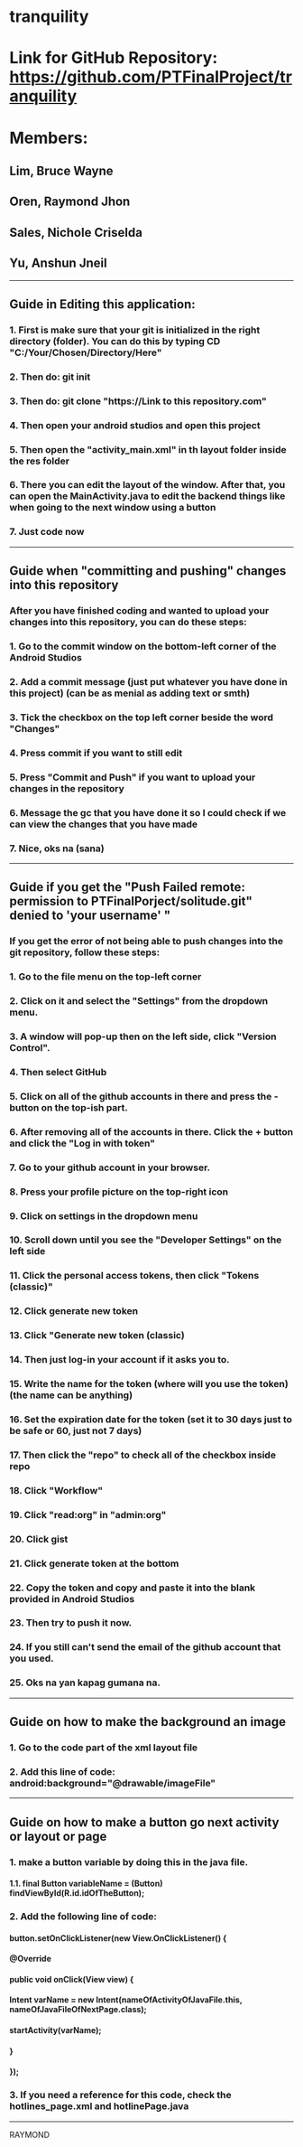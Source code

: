 # tranquility
# Link for GitHub Repository: https://github.com/PTFinalProject/tranquility
# Members:
## Lim, Bruce Wayne
## Oren, Raymond Jhon
## Sales, Nichole Criselda
## Yu, Anshun Jneil
__________________________________________________________________________________________________________________________________________________
## Guide in Editing this application:
### 1. First is make sure that your git is initialized in the right directory (folder). You can do this by typing CD "C:/Your/Chosen/Directory/Here"
### 2. Then do: git init
### 3. Then do: git clone "https://Link to this repository.com"
### 4. Then open your android studios and open this project
### 5. Then open the "activity_main.xml" in th layout folder inside the res folder
### 6. There you can edit the layout of the window. After that, you can open the MainActivity.java to edit the backend things like when going to the next window using a button
### 7. Just code now

__________________________________________________________________________________________________________________________________________________
## Guide when "committing and pushing" changes into this repository
### After you have finished coding and wanted to upload your changes into this repository, you can do these steps:
### 1. Go to the commit window on the bottom-left corner of the Android Studios
### 2. Add a commit message (just put whatever you have done in this project) (can be as menial as adding text or smth)
### 3. Tick the checkbox on the top left corner beside the word "Changes"
### 4. Press commit if you want to still edit
### 5. Press "Commit and Push" if you want to upload your changes in the repository 
### 6. Message the gc that you have done it so I could check if we can view the changes that you have made
### 7. Nice, oks na (sana)

__________________________________________________________________________________________________________________________________________________
## Guide if you get the "Push Failed remote: permission to PTFinalPorject/solitude.git" denied to 'your username' "
### If you get the error of not being able to push changes into the git repository, follow these steps:
### 1. Go to the file menu on the top-left corner
### 2. Click on it and select the "Settings" from the dropdown menu.
### 3. A window will pop-up then on the left side, click "Version Control".
### 4. Then select GitHub
### 5. Click on all of the github accounts in there and press the - button on the top-ish part.
### 6. After removing all of the accounts in there. Click the + button and click the "Log in with token"
### 7. Go to your github account in your browser.
### 8. Press your profile picture on the top-right icon
### 9. Click on settings in the dropdown menu
### 10. Scroll down until you see the "Developer Settings" on the left side
### 11. Click the personal access tokens, then click "Tokens (classic)"
### 12. Click generate new token
### 13. Click "Generate new token (classic)
### 14. Then just log-in your account if it asks you to.
### 15. Write the name for the token (where will you use the token) (the name can be anything)
### 16. Set the expiration date for the token (set it to 30 days just to be safe or 60, just not 7 days)
### 17. Then click the "repo" to check all of the checkbox inside repo
### 18. Click "Workflow"
### 19. Click "read:org" in "admin:org"
### 20. Click gist
### 21. Click generate token at the bottom
### 22. Copy the token and copy and paste it into the blank provided in Android Studios
### 23. Then try to push it now.
### 24. If you still can't send the email of the github account that you used.
### 25. Oks na yan kapag gumana na.

__________________________________________________________________________________________________________________________________________________
## Guide on how to make the background an image
### 1. Go to the code part of the xml layout file
### 2. Add this line of code: android:background="@drawable/imageFile"

__________________________________________________________________________________________________________________________________________________
## Guide on how to make a button go next activity or layout or page
### 1. make a button variable by doing this in the java file.
#### 1.1. final Button variableName = (Button) findViewById(R.id.idOfTheButton);
### 2. Add the following line of code:
#### button.setOnClickListener(new View.OnClickListener() {
#### @Override
#### public void onClick(View view) {
#### Intent varName = new Intent(nameOfActivityOfJavaFile.this, nameOfJavaFileOfNextPage.class);
####                startActivity(varName);
####            }
####        });
### 3. If you need a reference for this code, check the hotlines_page.xml and hotlinePage.java
_______________________________________________________________________________________________________________________________________________________
RAYMOND
